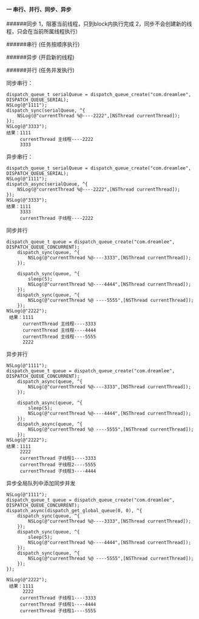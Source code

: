 


#### 一 串行、并行、同步、异步

######同步
    1，阻塞当前线程，只到block内执行完成
    2，同步不会创建新的线程，只会在当前所属线程执行） 

######串行 (任务按顺序执行)

######异步 (开启新的线程)

######并行 (任务并发执行)

同步串行：

    dispatch_queue_t serialQueue = dispatch_queue_create("com.dreamlee", DISPATCH_QUEUE_SERIAL);
    NSLog(@"1111");
    dispatch_sync(serialQueue, ^{
        NSLog(@"currentThread %@----2222",[NSThread currentThread]);
    });
    NSLog(@"3333");
    结果：1111
         currentThread 主线程----2222
         3333

异步串行：

    dispatch_queue_t serialQueue = dispatch_queue_create("com.dreamlee", DISPATCH_QUEUE_SERIAL);
    NSLog(@"1111");
    dispatch_async(serialQueue, ^{
        NSLog(@"currentThread %@----2222",[NSThread currentThread]);
    });
    NSLog(@"3333");
    结果：1111
         3333
         currentThread 子线程----2222

同步并行
    
    dispatch_queue_t queue = dispatch_queue_create("com.dreamlee", DISPATCH_QUEUE_CONCURRENT);
        dispatch_sync(queue, ^{
            NSLog(@"currentThread %@----3333",[NSThread currentThread]);
        });
        
        dispatch_sync(queue, ^{
            sleep(5);
            NSLog(@"currentThread %@----4444",[NSThread currentThread]);
        });
        dispatch_sync(queue, ^{
            NSLog(@"currentThread %@ ----5555",[NSThread currentThread]);
        });
    NSLog(@"2222");
     结果：1111
          currentThread 主线程----3333
          currentThread 主线程----4444
          currentThread 主线程----5555
          2222        

异步并行   
    
    NSLog(@"1111");
    dispatch_queue_t queue = dispatch_queue_create("com.dreamlee", DISPATCH_QUEUE_CONCURRENT);
        dispatch_async(queue, ^{
            NSLog(@"currentThread %@----3333",[NSThread currentThread]);
        });
        
        dispatch_async(queue, ^{
            sleep(5);
            NSLog(@"currentThread %@----4444",[NSThread currentThread]);
        });
        dispatch_async(queue, ^{
            NSLog(@"currentThread %@ ----5555",[NSThread currentThread]);
        });
    NSLog(@"2222");
    结果：1111
         2222
         currentThread 子线程1----3333
         currentThread 子线程2----5555
         currentThread 子线程3----4444

异步全局队列中添加同步并发

    NSLog(@"1111");
    dispatch_queue_t queue = dispatch_queue_create("com.dreamlee", DISPATCH_QUEUE_CONCURRENT);
    dispatch_async(dispatch_get_global_queue(0, 0), ^{
        dispatch_sync(queue, ^{
            NSLog(@"currentThread %@----3333",[NSThread currentThread]);
        });
        dispatch_sync(queue, ^{
            sleep(5);
            NSLog(@"currentThread %@----4444",[NSThread currentThread]);
        });
        dispatch_sync(queue, ^{
            NSLog(@"currentThread %@ ----5555",[NSThread currentThread]);
        });
    });
    
    NSLog(@"2222");
     结果：1111
          2222
         currentThread 子线程1----3333
         currentThread 子线程1----4444
         currentThread 子线程1----5555

